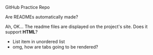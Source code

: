 GitHub Practice Repo

Are READMEs automatically made?

Ah, OK... The readme files are displayed on the project's site. Does it support <b>HTML</b>?

<ul>
	<li>List item in unordered list</li>
	<li>omg, how are tabs going to be rendered?</li>
</ul>
